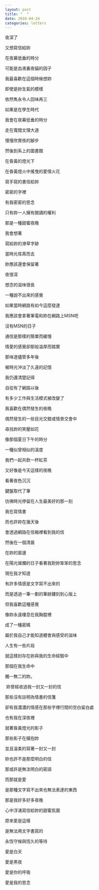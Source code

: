 ```yaml
---
layout: post
title: "  "
date: 2010-04-24
categories: letters
---
```




夜深了


又想寫信給妳


在夜幕低垂的時分


可能是血液裏夜貓的因子


我最喜歡在這個時候想妳


即使是妳生氣的模樣


依然雋永令人回味再三


如果是在學生時代


我會在夜幕低垂的時分


走在寬闊文理大道


慢慢欣賞夜的腳步


然後到系上的圖書館


在昏黃的燈光下


在昏黃燈火中搖曳的愛情火花


寫手寫的書信給妳


密密的字裡


有我密密的思念


只有妳一人擁有閱讀的權利


那是一種甜蜜夜晚


我會想著


寫給妳的潦草字跡


當時光荏苒而去


妳應該還會保留著


夜很深


想念的滋味很長


一種說不出來的感覺


如果當時網路有如今這麼發達


我應該會拿著筆電和妳在網路上MSN吧


沒有MSN的日子


通信是那樣的簡單而緩慢


情愛的感覺卻那般溫厚而踏實


那味道儘管多年後


被時光沖淡了久遠的記憶


我仍還清楚記得


自從有了網路以後


有多少工作與生活模式被改變了


我喜歡在偶然發生的夜晚


偶然發生的一些目光交錯或情景交會中


尋找妳的笑靨如花


像那個夏日下午的時分


一種似曾相似的溫度


我們一起共飲一杯紅茶


又好像是今天這樣的夜晚


看著夜色沉沉


鍵盤取代了筆


彷彿時光停留在人生最美好的那一刻


我在寫情書


而也許妳在幾天後


會透過網路在信箱裡看到我的信


然後在一個清晨


在妳的窗邊


在陽光燦爛的日子看著我對妳笨笨的思念


現在我才知道


有許多情感是文字寫不出來的


而是透過一筆一劃的筆跡鏤刻到心版上


但我喜歡這種感覺


像妳永遠棲息在我胸膛裡


成了一種密碼


屬於我自己才能知道體會與感受的滋味


人生有一些片段


就這樣封存在妳與我的生命經驗中


那個在我生命中


獨一無二的妳。

 妳曾經收過我一封又一封的信


那些沒有註明為情書的信箋


卻有我濃濃的情感在那些字裡行間的空白留白處


也有我在深夜裡


就著昏黃燈光的影子


那些影子在擁抱妳


並且溫柔的寫著一封又一封


妳也許不是那麼明白的信


那或許是無法明白的密語


而那就是愛


是那種文字寫不出來也無法表達的東西


那是我好多好多夜晚


心中浮湧寫信給妳的甜蜜氛圍


原來愛是這樣


是無法用文字書寫的


永恆守候與恆久的等待


愛是白天


愛是黑夜


愛是你的呼吸


愛是我的思念
